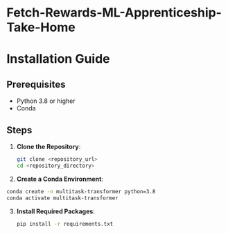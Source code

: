# Fetch-Rewards-ML-Apprenticeship-Take-Home
# Installation Guide

## Prerequisites

- Python 3.8 or higher
- Conda

## Steps

1. **Clone the Repository**:
   ```bash
   git clone <repository_url>
   cd <repository_directory>
   ```

2. **Create a Conda Environment**:
  ```bash
  conda create -n multitask-transformer python=3.8
  conda activate multitask-transformer
  ```

3. **Install Required Packages**:
   ```bash
   pip install -r requirements.txt
   ```

